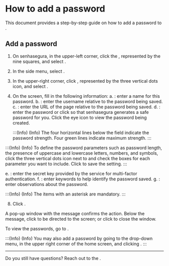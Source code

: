 # How to add a password 

This document provides a step-by-step guide on how to add a password to .


## Add a password

1. On senhasegura, in the upper-left corner, click the , represented by the nine squares, and select .
2. In the side menu, select .
3. In the upper-right corner, click , represented by the three vertical dots icon, and select .
5. On the  screen, fill in the following information:
        a. : enter a name for this password.
    b. :  enter the username relative to the password being saved.
    c. : enter the URL of the page relative to the password being saved.
    d. :   enter the password or click  so that senhasegura generates a safe password for you. Click the eye icon to view the password being created. 

    :::(Info) (Info)
    The four horizontal lines below the  field indicate the password strength. Four green lines indicate maximum strength.
    :::
  
 :::(Info) (Info)
To define the password parameters such as password length, the presence of uppercase and lowercase letters, numbers, and symbols, click the three vertical dots icon next to  and check the boxes for each parameter you want to include. Click  to save the setting.
:::
 
 e. : enter the secret key provided by the service for multi-factor authentication. 
f. : enter keywords to help identify the password saved.
g. : enter observations about the password.

:::(Info) (Info)
The items with an asterisk are mandatory.
:::

8. Click .

A pop-up window with the message   confirms the action. Below the message, click  to be directed to the  screen; or click  to close the window.

To view the passwords, go to .

:::(Info) (Info)
You may also add a password by going to the drop-down menu, in the upper right corner of the  home screen, and clicking .
:::

***



Do you still have questions? Reach out to the .